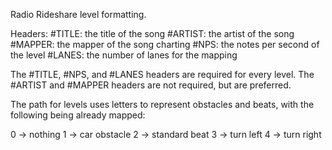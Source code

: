 Radio Rideshare level formatting.

Headers:
#TITLE: the title of the song
#ARTIST: the artist of the song
#MAPPER: the mapper of the song charting
#NPS: the notes per second of the level
#LANES: the number of lanes for the mapping

The #TITLE, #NPS, and #LANES headers are required for every level.
The #ARTIST and #MAPPER headers are not required, but are preferred.


The path for levels uses letters to represent obstacles and beats, with the following being already mapped:

0 -> nothing
1 -> car obstacle
2 -> standard beat
3 -> turn left
4 -> turn right
